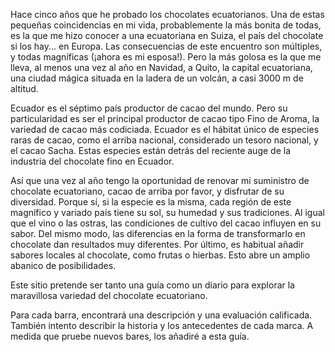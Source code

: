 Hace cinco años que he probado los chocolates ecuatorianos. 
Una de estas pequeñas coincidencias en mi vida, probablemente la más bonita de todas, es la que me hizo conocer a una ecuatoriana en Suiza, el país del chocolate si los hay... en Europa.
Las consecuencias de este encuentro son múltiples, y todas magníficas (¡ahora es mi esposa!). Pero la más golosa es la que me lleva, al menos una vez al año en Navidad, a Quito, la capital ecuatoriana, una ciudad mágica situada en la ladera de un volcán, a casi 3000 m de altitud.

Ecuador es el séptimo país productor de cacao del mundo. Pero su particularidad es ser el principal productor de cacao tipo Fino de Aroma, la variedad de cacao más codiciada. Ecuador es el hábitat único de especies raras de cacao, como el arriba nacional, considerado un tesoro nacional, y el cacao Sacha. Estas especies están detrás del reciente auge de la industria del chocolate fino en Ecuador.

Así que una vez al año tengo la oportunidad de renovar mi suministro de chocolate ecuatoriano, cacao de arriba por favor, y disfrutar de su diversidad. Porque sí, si la especie es la misma, cada región de este magnífico y variado país tiene su sol, su humedad y sus tradiciones. Al igual que el vino o las ostras, las condiciones de cultivo del cacao influyen en su sabor. Del mismo modo, las diferencias en la forma de transformarlo en chocolate dan resultados muy diferentes. Por último, es habitual añadir sabores locales al chocolate, como frutas o hierbas. Esto abre un amplio abanico de posibilidades.

Este sitio pretende ser tanto una guía como un diario para explorar la maravillosa variedad del chocolate ecuatoriano.

Para cada barra, encontrará una descripción y una evaluación calificada. También intento describir la historia y los antecedentes de cada marca. A medida que pruebe nuevos bares, los añadiré a esta guía.